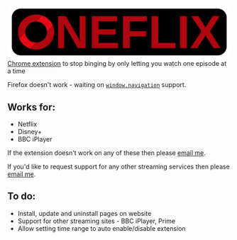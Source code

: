 ![](logo/fullLogo.svg)
[
Chrome extension](https://chromewebstore.google.com/detail/oneflix/mkdljjcpkdmnpnecoenmcblbamiofeph) to stop binging by only letting you watch one episode at a time

Firefox doesn't work - waiting on [`window.navigation`](https://developer.mozilla.org/en-US/docs/Web/API/Window/navigation#browser_compatibility) support.

## Works for:

-   Netflix
-   Disney+
-   BBC iPlayer

If the extension doesn't work on any of these then please [email me](mailto:joe@joeherbert.dev?subject=Oneflix).

If you'd like to request support for any other streaming services then please [email me](mailto:joe@joeherbert.dev?subject=New%20Streaming%20Service%20Support%20Request&body=Please%20add%20support%20for%3A%20).

## To do:

-   Install, update and uninstall pages on website
-   Support for other streaming sites - BBC iPlayer, Prime
-   Allow setting time range to auto enable/disable extension
